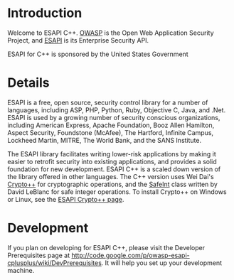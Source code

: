 # Introduction #

Welcome to ESAPI C++. [OWASP](https://www.owasp.org/) is the Open Web Application Security Project, and [ESAPI](https://www.owasp.org/index.php/Category:OWASP_Enterprise_Security_API) is its Enterprise Security API.

ESAPI for C++ is sponsored by the United States Government

# Details #

ESAPI is a free, open source, security control library for a number of languages, including ASP, PHP, Python, Ruby, Objective C, Java, and .Net. ESAPI is used by a growing number of security conscious organizations, including American Express, Apache Foundation, Booz Allen Hamilton, Aspect Security, Foundstone (McAfee), The Hartford, Infinite Campus, Lockheed Martin, MITRE, The World Bank, and the SANS Institute.

The ESAPI library facilitates writing lower-risk applications by making it easier to retrofit security into existing applications, and provides a solid foundation for new development.  ESAPI C++ is a scaled down version of the library offered in other languages. The C++ version uses Wei Dai's [Crypto++](http://www.cryptopp.com/) for cryptographic operations, and the [SafeInt](http://safeint.codeplex.com/) class written by David LeBlanc for safe integer operations. To install Crypto++ on Windows or Linux, see the [ESAPI Crypto++ page](http://code.google.com/p/owasp-esapi-cplusplus/wiki/CryptoPP).

# Development #
If you plan on developing for ESAPI C++, please visit the Developer Prerequisites page at http://code.google.com/p/owasp-esapi-cplusplus/wiki/DevPrerequisites. It will help you set up your development machine.